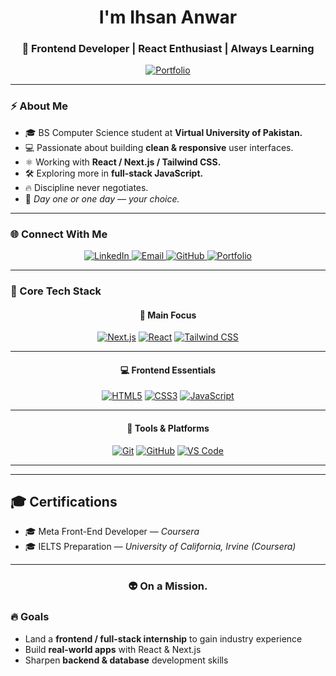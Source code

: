 <h1 align="center">I'm Ihsan Anwar</h1>
<h3 align="center">🚀 Frontend Developer | React Enthusiast | Always Learning</h3>

<p align="center">
  <a href="https://main-portfolio-seven-wine.vercel.app/" target="_blank">
    <img src="https://img.shields.io/badge/_My_Portfolio-000000?style=for-the-badge&logo=vercel&logoColor=white" alt="Portfolio" />
  </a>
</p>

---

### ⚡ About Me
- 🎓 BS Computer Science student at **Virtual University of Pakistan.**  
- 💻 Passionate about building **clean & responsive** user interfaces.  
- ⚛️ Working with **React / Next.js / Tailwind CSS.**  
- 🛠️ Exploring more in **full-stack JavaScript.**  
- 🔥 Discipline never negotiates. 
- 🚀 *Day one or one day — your choice.*

---


### 🌐 Connect With Me

<p align="center">
  <a href="https://www.linkedin.com/in/ihsan-anwar-243964353/" target="_blank">
    <img src="https://img.shields.io/badge/LinkedIn-0077B5?style=for-the-badge&logo=linkedin&logoColor=white" alt="LinkedIn" />
  </a>
  <a href="mailto:ihsan.anwar4321@gmail.com" target="_blank">
    <img src="https://img.shields.io/badge/Email-D14836?style=for-the-badge&logo=gmail&logoColor=white" alt="Email" />
  </a>
  <a href="https://github.com/IHSAN-ANWAR" target="_blank">
    <img src="https://img.shields.io/badge/GitHub-181717?style=for-the-badge&logo=github&logoColor=white" alt="GitHub" />
  </a>
  <a href="https://main-portfolio-seven-wine.vercel.app/" target="_blank">
    <img src="https://img.shields.io/badge/Portfolio-000000?style=for-the-badge&logo=vercel&logoColor=white" alt="Portfolio" />
  </a>
</p>

---


### 🧠 Core Tech Stack

<div align="center">

#### 🚀 Main Focus  
<a href="#"><img src="https://img.shields.io/badge/Next.js-000000?style=for-the-badge&logo=nextdotjs&logoColor=white" alt="Next.js"/></a>
<a href="#"><img src="https://img.shields.io/badge/React-20232A?style=for-the-badge&logo=react&logoColor=61DAFB" alt="React"/></a>
<a href="#"><img src="https://img.shields.io/badge/Tailwind_CSS-38B2AC?style=for-the-badge&logo=tailwind-css&logoColor=white" alt="Tailwind CSS"/></a>

---

#### 💻 Frontend Essentials  
<a href="#"><img src="https://img.shields.io/badge/HTML5-E34F26?style=for-the-badge&logo=html5&logoColor=white" alt="HTML5"/></a>
<a href="#"><img src="https://img.shields.io/badge/CSS3-1572B6?style=for-the-badge&logo=css3&logoColor=white" alt="CSS3"/></a>
<a href="#"><img src="https://img.shields.io/badge/JavaScript-F7E018?style=for-the-badge&logo=javascript&logoColor=black" alt="JavaScript"/></a>

---

#### 🧰 Tools & Platforms  
<a href="#"><img src="https://img.shields.io/badge/Git-F05033?style=for-the-badge&logo=git&logoColor=white" alt="Git"/></a>
<a href="#"><img src="https://img.shields.io/badge/GitHub-181717?style=for-the-badge&logo=github&logoColor=white" alt="GitHub"/></a>
<a href="#"><img src="https://img.shields.io/badge/VS%20Code-007ACC?style=for-the-badge&logo=visual-studio-code&logoColor=white" alt="VS Code"/></a>

</div>

---
---
## 🎓 Certifications
- 🎓 Meta Front-End Developer — *Coursera*  
- 🎓 IELTS Preparation — *University of California, Irvine (Coursera)*  

---
<h3 align="center">👽 On a Mission.</h3>

### 🔥 Goals 
- Land a **frontend / full-stack internship** to gain industry experience  
- Build **real-world apps** with React & Next.js   
- Sharpen **backend & database** development skills  

